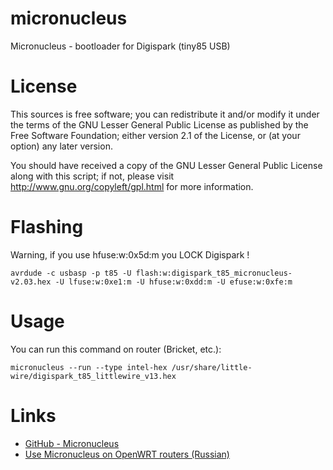 micronucleus
============

Micronucleus - bootloader for Digispark (tiny85 USB)


License
=======

This sources is free software; you can redistribute it and/or modify it under the terms of
the GNU Lesser General Public License as published by the Free Software Foundation;
either version 2.1 of the License, or (at your option) any later version.

You should have received a copy of the GNU Lesser General Public License along with this
script; if not, please visit http://www.gnu.org/copyleft/gpl.html for more information.


Flashing
========

Warning, if you use hfuse:w:0x5d:m you LOCK Digispark !

	avrdude -c usbasp -p t85 -U flash:w:digispark_t85_micronucleus-v2.03.hex -U lfuse:w:0xe1:m -U hfuse:w:0xdd:m -U efuse:w:0xfe:m


Usage
=====

You can run this command on router (Bricket, etc.):

	micronucleus --run --type intel-hex /usr/share/little-wire/digispark_t85_littlewire_v13.hex


Links
=====

* [GitHub - Micronucleus](https://github.com/micronucleus/micronucleus)
* [Use Micronucleus on OpenWRT routers (Russian)](http://zftlab.org/pages/2016100400.html)

